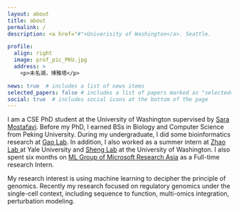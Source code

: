 ```yaml
---
layout: about
title: about
permalink: /
description: <a href="#">Univerisity of Washington</a>. Seattle.

profile:
  align: right
  image: prof_pic_PKU.jpg
  address: >
    <p>未名湖，博雅塔</p>

news: true  # includes a list of news items
selected_papers: false # includes a list of papers marked as "selected={true}"
social: true  # includes social icons at the bottom of the page
---
```


I am a CSE PhD student at the University of Washington supervised by [Sara Mostafavi](http://saramostafavi.github.io). Before my PhD, I earned BSs in Biology and Computer Science from Peking University. During my undergraduate, I did some bioinformatics research at [Gao Lab](http://www.gao-lab.org/index.php/en/home/). In addition, I also worked as a summer intern at [Zhao Lab ](http://zhaocenter.org) at Yale University and [Sheng Lab](https://homes.cs.washington.edu/~swang/) at the University of Washington. I also spent six months on [ML Group of Microsoft Research Asia](https://www.microsoft.com/en-us/research/group/machine-learning-research-group/) as a Full-time research Intern. 


My research interest is using machine learning to decipher the principle of genomics. Recently my research focused on regulatory genomics under the single-cell context, including sequence to function, multi-omics integration, perturbation modeling.

<!-- 
Tell the world about yourself. Link to your favorite [subreddit](http://reddit.com). You can put a picture in, too. The code is already in, just name your picture `prof_pic.jpg` and put it in the `img/` folder. -->

<!-- Put your address / P.O. box / other info right below your picture. You can also disable any these elements by editing `profile` property of the YAML header of your `_pages/about.md`. Edit `_bibliography/papers.bib` and Jekyll will render your [publications page](/al-folio/publications/) automatically. -->

<!-- Link to your social media connections, too. This theme is set up to use [Font Awesome icons](http://fortawesome.github.io/Font-Awesome/) and [Academicons](https://jpswalsh.github.io/academicons/), like the ones below. Add your Facebook, Twitter, LinkedIn, Google Scholar, or just disable all of them. -->
